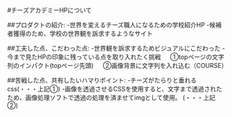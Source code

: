 #チーズアカデミーHPについて

##プロダクトの紹介: -世界を変えるチーズ職人になるための学校紹介HP -候補者獲得のため、学校の世界観を訴求するようなサイト

##工夫した点、こだわった点: -世界観を訴求するためビジュアルにこだわった -今まで見たHPの印象に残っている点を取り入れたく挑戦 　 ①topページの文字列のインパクト(topページ先頭) 　 ②画像背景に文字列を入れ込む（COURSE）

##苦戦した点、共有したいハマりポイント: -チーズがたらりと垂れるcss(・・・上記①) -画像を透過させるCSSを使用すると、文字まで透過されたため、画像処理ソフトで透過の処理を済ませてimgとして使用。 (・・・上記②)